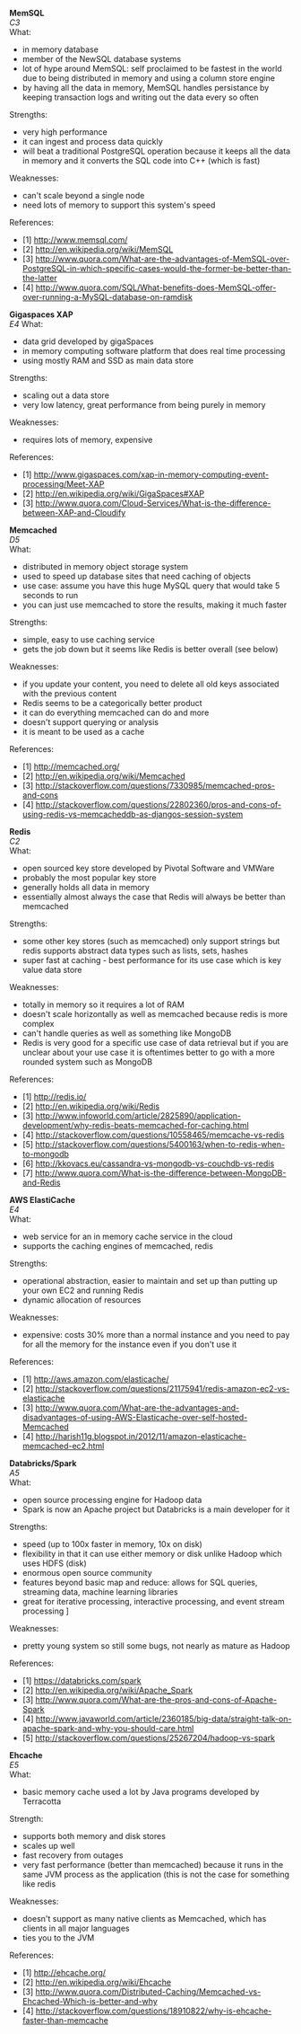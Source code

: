 

**MemSQL**  
*C3*  
What:
- in memory database
- member of the NewSQL database systems
- lot of hype around MemSQL: self proclaimed to be fastest in the world due to being distributed in memory and using a column store engine 
- by having all the data in memory, MemSQL handles persistance by keeping transaction logs and writing out the data every so often 

Strengths:
- very high performance 
- it can ingest and process data quickly 
- will beat a traditional PostgreSQL operation because it keeps all the data in memory and it converts the SQL code into C++ (which is fast)

Weaknesses:
- can't scale beyond a single node
- need lots of memory to support this system's speed 

References:
- [1] http://www.memsql.com/
- [2] http://en.wikipedia.org/wiki/MemSQL
- [3] http://www.quora.com/What-are-the-advantages-of-MemSQL-over-PostgreSQL-in-which-specific-cases-would-the-former-be-better-than-the-latter
- [4] http://www.quora.com/SQL/What-benefits-does-MemSQL-offer-over-running-a-MySQL-database-on-ramdisk

**Gigaspaces XAP**  
*E4*
What:
- data grid developed by gigaSpaces 
- in memory computing software platform that does real time processing
- using mostly RAM and SSD as main data store 

Strengths:
- scaling out a data store 
- very low latency, great performance from being purely in memory

Weaknesses:
- requires lots of memory, expensive

References:
- [1] http://www.gigaspaces.com/xap-in-memory-computing-event-processing/Meet-XAP
- [2] http://en.wikipedia.org/wiki/GigaSpaces#XAP
- [3] http://www.quora.com/Cloud-Services/What-is-the-difference-between-XAP-and-Cloudify



**Memcached**  
*D5*  
What:
- distributed in memory object storage system
- used to speed up database sites that need caching of objects  
- use case: assume you have this huge MySQL query that would take 5 seconds to run
- you can just use memcached to store the results, making it much faster 

Strengths:
- simple, easy to use caching service 
- gets the job down but it seems like Redis is better overall (see below)

Weaknesses:
- if you update your content, you need to delete all old keys associated with the previous content 
- Redis seems to be a categorically better product 
- it can do everything memcached can do and more 
- doesn't support querying or analysis 
- it is meant to be used as a cache 

References:
- [1] http://memcached.org/
- [2] http://en.wikipedia.org/wiki/Memcached
- [3] http://stackoverflow.com/questions/7330985/memcached-pros-and-cons
- [4] http://stackoverflow.com/questions/22802360/pros-and-cons-of-using-redis-vs-memcacheddb-as-djangos-session-system






**Redis**  
*C2*  
What: 
- open sourced key store developed by Pivotal Software and VMWare 
- probably the most popular key store 
- generally holds all data in memory 
- essentially almost always the case that Redis will always be better than memcached 

Strengths:
- some other key stores (such as memcached) only support strings but redis supports abstract data types such as lists, sets, hashes
- super fast at caching - best performance for its use case which is key value data store 

Weaknesses:
- totally in memory so it requires a lot of RAM
- doesn't scale horizontally as well as memcached because redis is more complex 
- can't handle queries as well as something like MongoDB 
- Redis is very good for a specific use case of data retrieval but if you are unclear about your use case it is oftentimes better to go with a more rounded system such as MongoDB 

References:
- [1] http://redis.io/
- [2] http://en.wikipedia.org/wiki/Redis
- [3] http://www.infoworld.com/article/2825890/application-development/why-redis-beats-memcached-for-caching.html
- [4] http://stackoverflow.com/questions/10558465/memcache-vs-redis
- [5] http://stackoverflow.com/questions/5400163/when-to-redis-when-to-mongodb
- [6] http://kkovacs.eu/cassandra-vs-mongodb-vs-couchdb-vs-redis
- [7] http://www.quora.com/What-is-the-difference-between-MongoDB-and-Redis




**AWS ElastiCache**   
*E4*  
What: 
- web service for an in memory cache service in the cloud 
- supports the caching engines of memcached, redis 

Strengths:  
- operational abstraction, easier to maintain and set up than putting up your own EC2 and running Redis 
- dynamic allocation of resources 

Weaknesses:  
- expensive: costs 30% more than a normal instance and you need to pay for all the memory for the instance even if you don't use it 

References:  
- [1] http://aws.amazon.com/elasticache/
- [2] http://stackoverflow.com/questions/21175941/redis-amazon-ec2-vs-elasticache
- [3] http://www.quora.com/What-are-the-advantages-and-disadvantages-of-using-AWS-Elasticache-over-self-hosted-Memcached
- [4] http://harish11g.blogspot.in/2012/11/amazon-elasticache-memcached-ec2.html


**Databricks/Spark**  
*A5*  
What:
- open source processing engine for Hadoop data 
- Spark is now an Apache project but Databricks is a main developer for it

Strengths:
- speed (up to 100x faster in memory, 10x on disk)
- flexibility in that it can use either memory or disk unlike Hadoop which uses HDFS (disk)
- enormous open source community 
- features beyond basic map and reduce: allows for SQL queries, streaming data, machine learning libraries 
- great for iterative processing, interactive processing, and event stream processing ]

Weaknesses:
- pretty young system so still some bugs, not nearly as mature as Hadoop 

References:
- [1] https://databricks.com/spark
- [2] http://en.wikipedia.org/wiki/Apache_Spark
- [3] http://www.quora.com/What-are-the-pros-and-cons-of-Apache-Spark
- [4] http://www.javaworld.com/article/2360185/big-data/straight-talk-on-apache-spark-and-why-you-should-care.html
- [5] http://stackoverflow.com/questions/25267204/hadoop-vs-spark




**Ehcache**  
*E5*  
What:
- basic memory cache used a lot by Java programs developed by Terracotta 

Strength:
- supports both memory and disk stores 
- scales up well 
- fast recovery from outages 
- very fast performance (better than memcached) because it runs in the same JVM process as the application (this is not the case for something like redis 

Weaknesses:
- doesn't support as many native clients as Memcached, which has clients in all major languages 
- ties you to the JVM 

References:
- [1] http://ehcache.org/
- [2] http://en.wikipedia.org/wiki/Ehcache
- [3] http://www.quora.com/Distributed-Caching/Memcached-vs-Ehcached-Which-is-better-and-why
- [4] http://stackoverflow.com/questions/18910822/why-is-ehcache-faster-than-memcache
